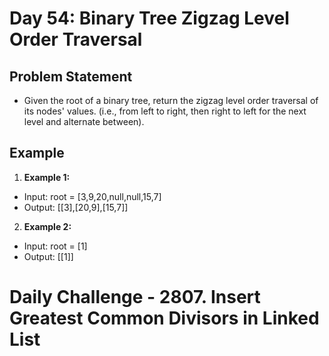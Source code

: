 # Day 54: Binary Tree Zigzag Level Order Traversal

## Problem Statement

- Given the root of a binary tree, return the zigzag level order traversal of its nodes' values. (i.e., from left to right, then right to left for the next level and alternate between).

## Example

1. **Example 1:**

- Input: root = [3,9,20,null,null,15,7]
- Output: [[3],[20,9],[15,7]]

2. **Example 2:**

- Input: root = [1]
- Output: [[1]]

# Daily Challenge - 2807. Insert Greatest Common Divisors in Linked List
